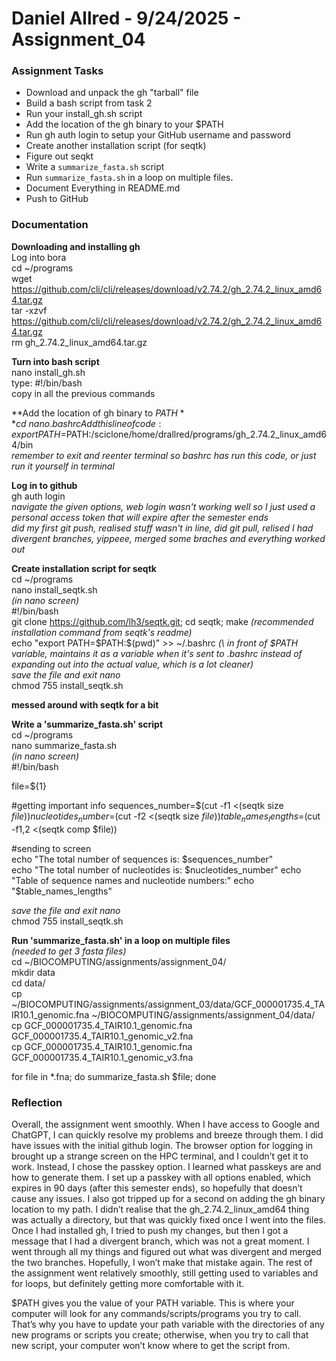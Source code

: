 # Daniel Allred - 9/24/2025 - Assignment_04

### Assignment Tasks
* Download and unpack the gh "tarball" file
* Build a bash script from task 2
* Run your install_gh.sh script
* Add the location of the gh binary to your $PATH
* Run gh auth login to setup your GitHub username and password
* Create another installation script (for seqtk)
* Figure out seqkt
* Write a `summarize_fasta.sh` script
* Run `summarize_fasta.sh` in a loop on multiple files.
* Document Everything in README.md
* Push to GitHub

### Documentation  

**Downloading and installing gh**  
Log into bora  
cd ~/programs  
wget https://github.com/cli/cli/releases/download/v2.74.2/gh_2.74.2_linux_amd64.tar.gz  
tar -xzvf https://github.com/cli/cli/releases/download/v2.74.2/gh_2.74.2_linux_amd64.tar.gz  
rm gh_2.74.2_linux_amd64.tar.gz  

**Turn into bash script**  
nano install_gh.sh  
type: #!/bin/bash  
copy in all the previous commands  

**Add the location of gh binary to $PATH**  
cd ~  
nano .bashrc  
Add this line of code:  
export PATH=$PATH:/sciclone/home/drallred/programs/gh_2.74.2_linux_amd64/bin  
*remember to exit and reenter terminal so bashrc has run this code, or just run it yourself in terminal*  

**Log in to github**  
gh auth login  
*navigate the given options, web login wasn't working well so I just used a personal access token that will expire after the semester ends*  
*did my first git push, realised stuff wasn't in line, did git pull, relised I had divergent branches, yippeee, merged some braches and everything worked out*  


**Create installation script for seqtk**  
cd ~/programs  
nano install_seqtk.sh  
*(in nano screen)*  
#!/bin/bash  
git clone https://github.com/lh3/seqtk.git;
cd seqtk; make *(recommended installation command from seqtk's readme)*  
echo "export PATH=\$PATH:$(pwd)" >> ~/.bashrc *(\ in front of $PATH variable, maintains it as a variable when it's sent to .bashrc instead of expanding out into the actual value, which is a lot cleaner)*  
*save the file and exit nano*  
chmod 755 install_seqtk.sh  


**messed around with seqtk for a bit**  


**Write a 'summarize_fasta.sh' script**  
cd ~/programs  
nano summarize_fasta.sh  
*(in nano screen)*  
#!/bin/bash  

file=${1}  

#getting important info
sequences_number=$(cut -f1 <(seqtk size $file))  
nucleotides_number=$(cut -f2 <(seqtk size $file))  
table_names_lengths=$(cut -f1,2 <(seqtk comp $file))  

#sending to screen  
echo "The total number of sequences is: $sequences_number"  
echo "The total number of nucleotides is: $nucleotides_number"  
echo "Table of sequence names and nucleotide numbers:"   
echo "$table_names_lengths"  

*save the file and exit nano*  
chmod 755 install_seqtk.sh  

**Run 'summarize_fasta.sh' in a loop on multiple files**  
*(needed to get 3 fasta files)*  
cd ~/BIOCOMPUTING/assignments/assignment_04/  
mkdir data  
cd data/  
cp ~/BIOCOMPUTING/assignments/assignment_03/data/GCF_000001735.4_TAIR10.1_genomic.fna ~/BIOCOMPUTING/assignments/assignment_04/data/  
cp GCF_000001735.4_TAIR10.1_genomic.fna GCF_000001735.4_TAIR10.1_genomic_v2.fna  
cp GCF_000001735.4_TAIR10.1_genomic.fna GCF_000001735.4_TAIR10.1_genomic_v3.fna  

for file in *.fna; do summarize_fasta.sh $file; done  

### Reflection
Overall, the assignment went smoothly. When I have access to Google and ChatGPT, I can quickly resolve my problems and breeze through them. I did have issues with the initial github login. The browser option for logging in brought up a strange screen on the HPC terminal, and I couldn’t get it to work. Instead, I chose the passkey option. I learned what passkeys are and how to generate them. I set up a passkey with all options enabled, which expires in 90 days (after this semester ends), so hopefully that doesn’t cause any issues. I also got tripped up for a second on adding the gh binary location to my path. I didn’t realise that the gh_2.74.2_linux_amd64 thing was actually a directory, but that was quickly fixed once I went into the files. Once I had installed gh, I tried to push my changes, but then I got a message that I had a divergent branch, which was not a great moment. I went through all my things and figured out what was divergent and merged the two branches. Hopefully, I won’t make that mistake again. The rest of the assignment went relatively smoothly, still getting used to variables and for loops, but definitely getting more comfortable with it.  

$PATH gives you the value of your PATH variable. This is where your computer will look for any commands/scripts/programs you try to call. That’s why you have to update your path variable with the directories of any new programs or scripts you create; otherwise, when you try to call that new script, your computer won’t know where to get the script from.


